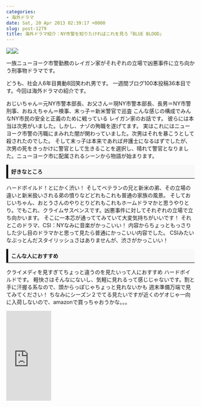```yaml
---
categories:
- 海外ドラマ
date: Sat, 20 Apr 2013 02:39:17 +0000
slug: post-1279
title: 海外ドラマ紹介：NY市警を知りたければこれを見ろ「BLUE BLOOD」
---
```


<a href="http://www.amazon.co.jp/gp/product/B00C97XTSC/ref=as_li_ss_il?ie=UTF8&amp;camp=247&amp;creative=7399&amp;creativeASIN=B00C97XTSC&amp;linkCode=as2&amp;tag=warawareotoko-22">![](images/q?_encoding=UTF8&amp;ASIN=B00C97XTSC&amp;Format=_SL160_&amp;ID=AsinImage&amp;MarketPlace=JP&amp;ServiceVersion=20070822&amp;WS=1&amp;tag=warawareotoko-22)![](images/ir?t=warawareotoko-22&amp;l=as2&amp;o=9&amp;a=B00C97XTSC)</a>

一族ニューヨーク市警勤務のレイガン家がそれぞれの立場で凶悪事件に立ち向かう刑事物ドラマです。

<!--more-->

どうも、社会人6年目異動8回笑われ男です。
一週間ブログ100本投稿36本目です。今回は海外ドラマの紹介です。

<script type="text/javascript">// <![CDATA[
google_ad_client = "ca-pub-5375836130573295"; /* ads by google */ google_ad_slot = "3126708966"; google_ad_width = 468; google_ad_height = 60;
// ]]></script><script type="text/javascript" src="http://pagead2.googlesyndication.com/pagead/show_ads.js">// <![CDATA[

// ]]></script>
おじいちゃん＝元NY市警本部長、お父さん＝現NY市警本部長、長男＝NY市警刑事、おねえちゃん＝検事、末っ子＝新米警官で巡査
こんな感じの構成でみんなNY市民の安全と正義のために戦っている レイガン家のお話です。
彼らには本当は次男がいました。しかし、ナゾの殉職を遂げてます。
実はこれにはニューヨーク市警の汚職にまみれた闇が関わっていました。次男はそれを暴こうとして殺されたのでした。
そして末っ子は本来であれば弁護士になるはずでしたが、次男の死をきっかけに警官として生きることを選択し、晴れて警官となりました。ニューヨーク市に配属されるシーンから物語が始まります。

<div style="padding: 8px 8px; border-color: #000000; border-width: 0 0 1px 5px; border-style: solid; background: #F8F8F8;"><b>好きなところ</b></div>

ハードボイルド！とにかく渋い！
そしてベテランの兄と新米の弟、その立場の違いと新米扱いされる弟の憤りなどどれもこれも普通の家族の風景。
そしておじいちゃん、おとうさんのやりとりどれもこれもホームドラマかと思うやりとり。でもこれ、クライムサスペンスです。凶悪事件に対してそれぞれの立場で立ち向かいます。
そこに一本芯が通っててみていて大変気持ちがいいです！ それとこのドラマ、CSI：NYなみに音楽がかっこいい！
内容からちょっともっさりした少し目のドラマかと思って見たら普通にかっこいい内容でした。
CSIみたいなぶっとんだスタイリッシュさはありませんが、渋さがかっこいい！

<div style="padding: 8px 8px; border-color: #000000; border-width: 0 0 1px 5px; border-style: solid; background: #F8F8F8;"><b>こんな人におすすめ</b></div>

クライメディを見すぎてちょっと違うのを見たいって人におすすめ ハードボイルドです。
軽快さはそんなにないし、気軽に見れるって感じじゃないです。割と手に汗握る系なので、頭からっぽじゃちょっと見れないかも
週末準備万端で見てみてください！
ちなみにシーズン２でてる見たいですが近くのゲオじゃ一向に入荷しないので、amazonで買っちゃおうかな。。。

<iframe style="width: 120px; height: 240px;" src="http://rcm-jp.amazon.co.jp/e/cm?lt1=_blank&amp;bc1=000000&amp;IS2=1&amp;bg1=FFFFFF&amp;fc1=000000&amp;lc1=0000FF&amp;t=warawareotoko-22&amp;o=9&amp;p=8&amp;l=as4&amp;m=amazon&amp;f=ifr&amp;ref=ss_til&amp;asins=B00C97XTSC" height="240" width="320" frameborder="0" marginwidth="0" marginheight="0" scrolling="no"></iframe>